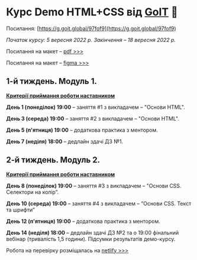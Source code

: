 # Курс Demo HTML+CSS від [GoIT](https://goit.ua/?lang=uk) 🚀

Посилання: [https://g.goit.global/97fof9](https://g.goit.global/97fof9)

_Початок курсу: 5 вересня 2022 р._
_Закінчення – 18 вересня 2022 р._

Посилання на макет – [pdf >>>](/files/webstudio.pdf)

Посилання на макет – [figma >>>](/files/webstudio.fig)

## 1-й тиждень. Модуль 1.

[**Критерії приймання роботи наставником**](/criterion-hw-01.md)

**День 1 (понеділок) 19:00** – заняття #1 з викладачем – "Основи HTML".

**День 3 (середа) 19:00** – заняття #2 з викладачем – "Основи HTML".

**День 5 (п'ятниця) 19:00** – додаткова практика з ментором.

**День 7 (неділя) 18:00** – дедлайн здачі ДЗ №1.


## 2-й тиждень. Модуль 2.

[**Критерії приймання роботи наставником**](/criterion-hw-02.md)

**День 8 (понеділок) 19:00** – заняття #3 з викладачем – "Основи CSS. Селектори на колір”.

**День 10 (середа) 19:00** – заняття #4 з викладачем – “Основи CSS. Текст та шрифти”

**День 12 (п'ятниця) 19:00** – додаткова практика з ментором.

**День 14 (неділя) 18:00** – дедлайн здачі ДЗ №2 та о 19:00 фінальний вебінар (тривалість 1,5 години). Підсумки результатів демо-курсу.

Робота на перевірку розміщалась на [netlify >>>](https://pmayorov-goit-markup-hw-02.netlify.app/#)
